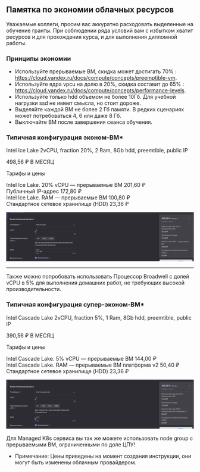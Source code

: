 ## Памятка по экономии облачных ресурсов


Уважаемые коллеги, просим вас аккуратно расходовать выделенные на обучение гранты. При соблюдении ряда условий вам с избытком хватит ресурсов и для прохождения курса, и для выполнения дипломной работы.

### Принципы экономии

- Используйте прерываемые ВМ,  скидка может достигать 70% : https://cloud.yandex.ru/docs/compute/concepts/preemptible-vm.
- Используйте ядра vpcu на долю в 20%, скидка составит до 65% : https://cloud.yandex.ru/docs/compute/concepts/performance-levels.
- Используйте только hdd объемом не более 10Гб. Для учебной нагрузки ssd не имеет смысла, но стоит дороже.
- Выделяйте каждой ВМ не более 2 Гб памяти. В редких сценариях может потребоваться 4, 6 или даже 8 Гб.
- Выключайте ВМ после завершения сеанса обучения.

### Типичная конфигурация эконом-ВМ*

Intel Ice Lake 2vCPU, fraction 20%, 2 Ram, 8Gb hdd, preemtible, public IP

498,56 ₽ В МЕСЯЦ 

Тарифы и цены  

Intel Ice Lake. 20% vCPU — прерываемые ВМ 201,60 ₽  
Публичный IP-адрес 172,80 ₽  
Intel Ice Lake. RAM — прерываемые ВМ 100,80 ₽  
Стандартное сетевое хранилище (HDD) 23,36 ₽ 

<img src="/econom-vm.png" alt="Alt text" title="Optional title">  

-------
Также можно попробовать использовать Процессор Broadwell с долей vCPU в 5% для выполнения домашних работ, не требующих высокой производительности. 

### Типичная конфигурация супер-эконом-ВМ*

Intel Cascade Lake 2vCPU, fraction 5%, 1 Ram, 8Gb hdd, preemtible, public IP

390,56 ₽ В МЕСЯЦ  

Тарифы и цены  

Intel Cascade Lake. 5% vCPU — прерываемые ВМ 144,00 ₽  
Intel Cascade Lake. RAM — прерываемые ВМ платформа v2 50,40 ₽  
Стандартное сетевое хранилище (HDD) 23,36 ₽  

<img src="/super-econom-vm.png" alt="Alt text" title="Супер экономичная ВМ">  

Для Managed K8s сервиса вы так же можете использовать node group с прерываемыми ВМ, ограниченными по доле ЦПУ!

* Примечание: Цены приведены на момент создания инструкции, они могут быть изменены облачным провайдером.
